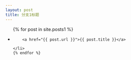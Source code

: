 ```yaml
---
layout: post
title: 分支1标题
---
```



<ul>
	{% for post in site.posts1 %}
	<li>

		<a href="{{ post.url }}">{{ post.title }}</a>

	</li>
	{% endfor %}
</ul>
